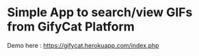 # Simple App to search/view GIFs from GifyCat Platform
Demo here : https://gifycat.herokuapp.com/index.php
